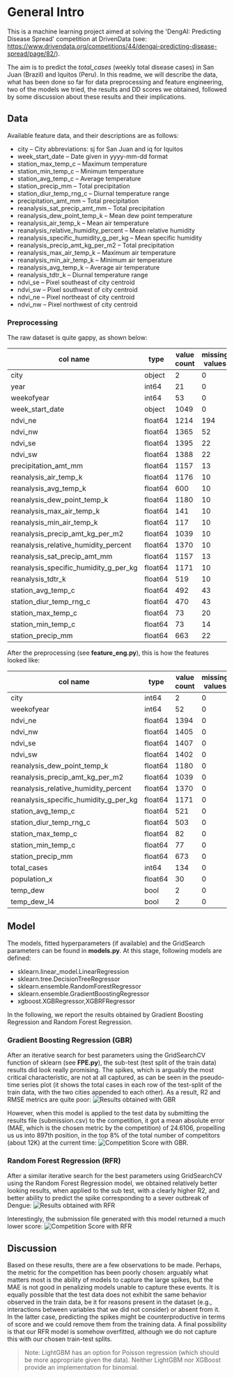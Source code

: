 # General Intro

This is a machine learning project aimed at solving the 'DengAI: Predicting Disease Spread' competition at DrivenData 
(see: https://www.drivendata.org/competitions/44/dengai-predicting-disease-spread/page/82/).

The aim is to predict the *total_cases* (weekly total disease cases) in San Juan (Brazil) and Iquitos (Peru).
In this readme, we will describe the data, what has been done so far for data preprocessing and feature engineering,
two of the models we tried, the results and DD scores we obtained, followed by some discussion about these results and their implications.

## Data

Available feature data, and their descriptions are as follows:
- city – City abbreviations: sj for San Juan and iq for Iquitos
- week_start_date – Date given in yyyy-mm-dd format
- station_max_temp_c – Maximum temperature
- station_min_temp_c – Minimum temperature
- station_avg_temp_c – Average temperature
- station_precip_mm – Total precipitation
- station_diur_temp_rng_c – Diurnal temperature range
- precipitation_amt_mm – Total precipitation
- reanalysis_sat_precip_amt_mm – Total precipitation
- reanalysis_dew_point_temp_k – Mean dew point temperature
- reanalysis_air_temp_k – Mean air temperature
- reanalysis_relative_humidity_percent – Mean relative humidity
- reanalysis_specific_humidity_g_per_kg – Mean specific humidity
- reanalysis_precip_amt_kg_per_m2 – Total precipitation
- reanalysis_max_air_temp_k – Maximum air temperature
- reanalysis_min_air_temp_k – Minimum air temperature
- reanalysis_avg_temp_k – Average air temperature
- reanalysis_tdtr_k – Diurnal temperature range
- ndvi_se – Pixel southeast of city centroid
- ndvi_sw – Pixel southwest of city centroid
- ndvi_ne – Pixel northeast of city centroid
- ndvi_nw – Pixel northwest of city centroid

### Preprocessing

The raw dataset is quite gappy, as shown below:

| col name | type | value count | missing values |
| -------- | ---- | ----------- | -------------- | 
| city | object | 2 | 0 |
| year | int64 | 21 | 0 |
| weekofyear | int64 | 53 | 0 |
| week_start_date | object | 1049 | 0 |
| ndvi_ne | float64 | 1214 | 194 |
| ndvi_nw | float64 | 1365 | 52 |
| ndvi_se | float64 | 1395 | 22 |
| ndvi_sw | float64 | 1388 | 22 |
| precipitation_amt_mm | float64 | 1157 | 13 |
| reanalysis_air_temp_k | float64 | 1176 | 10 |
| reanalysis_avg_temp_k | float64 | 600 | 10 |
| reanalysis_dew_point_temp_k | float64 | 1180 | 10 |
| reanalysis_max_air_temp_k | float64 | 141 | 10 |
| reanalysis_min_air_temp_k | float64 | 117 | 10 |
| reanalysis_precip_amt_kg_per_m2 | float64 | 1039 | 10 |
| reanalysis_relative_humidity_percent | float64 | 1370 | 10 |
| reanalysis_sat_precip_amt_mm | float64 | 1157 | 13 |
| reanalysis_specific_humidity_g_per_kg | float64 | 1171 | 10 |
| reanalysis_tdtr_k | float64 | 519 | 10 |
| station_avg_temp_c | float64 | 492 | 43 |
| station_diur_temp_rng_c | float64 | 470 | 43 |
| station_max_temp_c | float64 | 73 | 20 |
| station_min_temp_c | float64 | 73 | 14 |
| station_precip_mm | float64 | 663 | 22 |

After the preprocessing (see **feature_eng.py**), this is how the features looked like:

| col name | type | value count | missing values |
| -------- | ---- | ----------- | -------------- |
| city | int64 | 2 | 0 |
| weekofyear | int64 | 52 | 0 |
| ndvi_ne | float64 | 1394 | 0 |
| ndvi_nw | float64 | 1405 | 0 |
| ndvi_se | float64 | 1407 | 0 |
| ndvi_sw | float64 | 1402 | 0 |
| reanalysis_dew_point_temp_k | float64 | 1180 | 0 |
| reanalysis_precip_amt_kg_per_m2 | float64 | 1039 | 0 |
| reanalysis_relative_humidity_percent | float64 | 1370 | 0 |
| reanalysis_specific_humidity_g_per_kg | float64 | 1171 | 0 |
| station_avg_temp_c | float64 | 521 | 0 |
| station_diur_temp_rng_c | float64 | 503 | 0 |
| station_max_temp_c | float64 | 82 | 0 |
| station_min_temp_c | float64 | 77 | 0 |
| station_precip_mm | float64 | 673 | 0 |
| total_cases | int64 | 134 | 0 |
| population_x | float64 | 30 | 0 |
| temp_dew | bool | 2 | 0 |
| temp_dew_l4 | bool | 2 | 0 |

## Model
The models, fitted hyperparameters (if available) and the GridSearch parameters can be found in **models.py**.
At this stage, following models are defined:
- sklearn.linear_model.LinearRegression
- sklearn.tree.DecisionTreeRegressor
- sklearn.ensemble.RandomForestRegressor
- sklearn.ensemble.GradientBoostingRegressor
- xgboost.XGBRegressor,XGBRFRegressor

In the following, we report the results obtained by Gradient Boosting Regression and Random Forest Regression.

### Gradient Boosting Regression (GBR)

After an iterative search for best parameters using the GridSearchCV function of sklearn (see **FPE.py**), 
the sub-test (test split of the train data) results did look really promising. The spikes, which is arguably the most critical characteristic, 
are not at all captured, as can be seen in the pseudo-time series plot (it shows the total cases in each row of the
test-split of the train data, with the two cities appended to each other). As a result, R2 and RMSE metrics are quite poor:
![Results obtained with GBR](results/20221022-140454_GBR.png)

However, when this model is applied to the test data by submitting the results file (submission.csv) to the competition,
it got a mean absolute error (MAE, which is the chosen metric by the competition) of 24.6106, propelling us us into 897th position, 
in the top 8% of the total number of competitors (about 12K) at the current time:
![Competition Score with GBR](results/20221022-140454_GBR_DDscore.png).

### Random Forest Regression (RFR)

After a similar iterative search for the best parameters using GridSearchCV using the Random Forest Regression model,
we obtained relatively better looking results, when applied to the sub test, with a clearly higher R2, and better
ability to predict the spike corresponding to a sever outbreak of Dengue:
![Results obtained with RFR](results/20221022-143027_RFR.png)

Interestingly, the submission file generated with this model returned a much lower score:
![Competition Score with RFR](results/20221022-143027_RFR_DDscore.png)

## Discussion
Based on these results, there are a few observations to be made. Perhaps, the metric for the competition has been poorly chosen: 
arguably what matters most is the ability of models to capture the large spikes, but the MAE is not good in penalizing models unable to capture these events.
It is equally possible that the test data does not exhibit the same behavior observed in the train data, be it for reasons present in the dataset (e.g., interactions between variables that we did not consider) or absent from it. In the latter case, predicting the spikes might be counterproductive in terms of score and we could remove them from the training data.
A final possibility is that our RFR model is somehow overfitted, although we do not capture this with our chosen train-test splits.

> Note: LightGBM has an option for Poisson regression (which should be more appropriate given the data). Neither LightGBM nor XGBoost provide an implementation for binomial.

